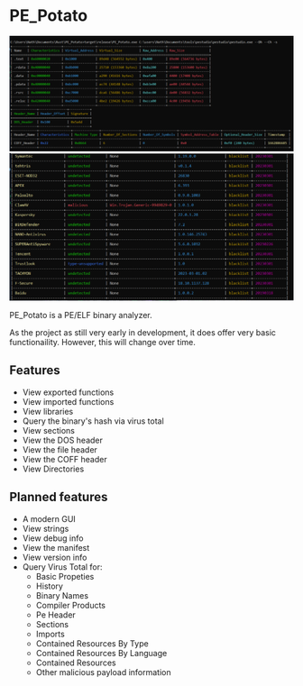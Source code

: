 # PE_Potato

![ pe1 ](/assets/pe1.png)
![ pe3 ](/assets/pe3.png)

PE_Potato is a PE/ELF binary analyzer.

As the project as still very early in development, it does offer very basic functionaility.
However, this will change over time.

## Features
- View exported functions
- View imported functions
- View libraries
- Query the binary's hash via virus total
- View sections
- View the DOS header
- View the file header
- View the COFF header
- View Directories

## Planned features
- A modern GUI
- View strings
- View debug info
- View the manifest
- View version info
- Query Virus Total for:
  - Basic Propeties
  - History
  - Binary Names
  - Compiler Products
  - Pe Header
  - Sections
  - Imports
  - Contained Resources By Type
  - Contained Resources By Language
  - Contained Resources
  - Other malicious payload information